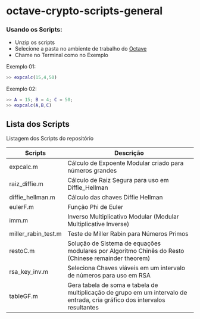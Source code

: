 # octave-crypto-scripts-general

### Usando os Scripts:

* Unzip os scripts
* Selecione a pasta no ambiente de trabalho do [Octave](https://www.gnu.org/software/octave/index)
* Chame no Terminal como no Exemplo

Exemplo 01:
```matlab
>> expcalc(15,4,50)
```
Exemplo 02:
```matlab
>> A = 15; B = 4; C = 50;
>> expcalc(A,B,C)
```

## Lista dos Scripts
Listagem dos Scripts do repositório

| Scripts | Descrição |
| ------ | ------ |
| expcalc.m | Cálculo de Expoente Modular criado para números grandes |
| raiz_diffie.m | Cálculo de Raiz Segura para uso em Diffie_Hellman |
| diffie_hellman.m | Cálculo das chaves Diffie Hellman |
| eulerF.m | Função Phi de Euler |
| imm.m | Inverso Multiplicativo Modular (Modular Multiplicative Inverse) |
| miller_rabin_test.m | Teste de Miller Rabin para Números Primos |
| restoC.m | Solução de Sistema de equações modulares por Algoritmo Chinês do Resto (Chinese remainder theorem) |
| rsa_key_inv.m | Seleciona Chaves viáveis em um intervalo de números para uso em RSA |
| tableGF.m | Gera tabela de soma e tabela de multiplicação de grupo em um intervalo de entrada, cria gráfico dos intervalos resultantes  |
